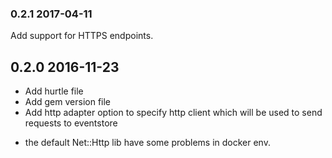 ### 0.2.1 2017-04-11
Add support for HTTPS endpoints.


## 0.2.0 2016-11-23
* Add hurtle file
* Add gem version file
* Add http adapter option to specify http client which will be used to send requests to eventstore
- the default Net::Http lib have some problems in docker env.


